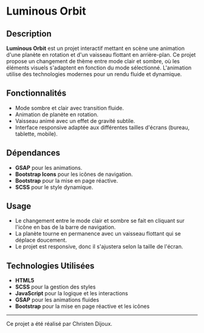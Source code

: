 # Luminous Orbit

## Description

**Luminous Orbit** est un projet interactif mettant en scène une animation d'une planète en rotation et d'un vaisseau flottant en arrière-plan. Ce projet propose un changement de thème entre mode clair et sombre, où les éléments visuels s'adaptent en fonction du mode sélectionné. L'animation utilise des technologies modernes pour un rendu fluide et dynamique.

## Fonctionnalités

- Mode sombre et clair avec transition fluide.
- Animation de planète en rotation.
- Vaisseau animé avec un effet de gravité subtile.
- Interface responsive adaptée aux différentes tailles d'écrans (bureau, tablette, mobile).

## Dépendances

- **GSAP** pour les animations.
- **Bootstrap Icons** pour les icônes de navigation.
- **Bootstrap** pour la mise en page réactive.
- **SCSS** pour le style dynamique.

## Usage

- Le changement entre le mode clair et sombre se fait en cliquant sur l'icône en bas de la barre de navigation.
- La planète tourne en permanence avec un vaisseau flottant qui se déplace doucement.
- Le projet est responsive, donc il s'ajustera selon la taille de l'écran.

## Technologies Utilisées

- **HTML5**
- **SCSS** pour la gestion des styles
- **JavaScript** pour la logique et les interactions
- **GSAP** pour les animations fluides
- **Bootstrap** pour la mise en page réactive et les icônes

---

Ce projet a été réalisé par Christen Dijoux.